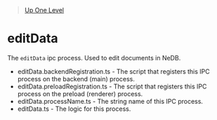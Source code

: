 > [Up One Level](../readme.md)

# editData

The `editData` ipc process. Used to edit documents in NeDB.

- editData.backendRegistration.ts - The script that registers this IPC process on the backend (main) process.
- editData.preloadRegistration.ts - The script that registers this IPC process on the preload (renderer) process.
- editData.processName.ts - The string name of this IPC process.
- editData.ts - The logic for this process.